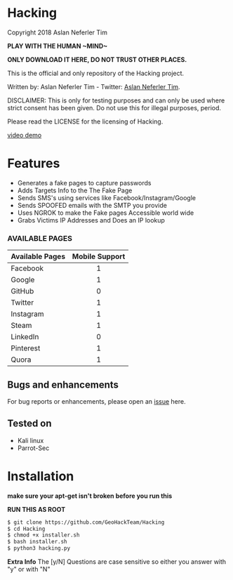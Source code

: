 # Hacking

Copyright 2018 Aslan Neferler Tim

**PLAY WITH THE HUMAN ~MIND~**

**ONLY DOWNLOAD IT HERE, DO NOT TRUST OTHER PLACES.**


This is the official and only repository of the Hacking project.

Written by: Aslan Neferler Tim - Twitter: [Aslan Neferler Tim](https://twitter.com/aslaneferler).

DISCLAIMER: This is only for testing purposes and can only be used where strict consent has been given. Do not use this for illegal purposes, period.

Please read the LICENSE for the licensing of Hacking. 

[video demo](https://www.youtube.com/channel/UC-kdOAXczn49MB6DQGhB-5A?view_as=subscriber)


# Features

* Generates a fake pages to capture passwords
* Adds Targets Info to the The Fake Page
* Sends SMS's using services like Facebook/Instagram/Google
* Sends SPOOFED emails with the SMTP you provide
* Uses NGROK to make the Fake pages Accessible world wide
* Grabs Victims IP Addresses and Does an IP lookup




### AVAILABLE PAGES

|Available Pages|Mobile Support|
|:---|:---:|
|Facebook|1|
|Google|1|
|GitHub|0|
|Twitter|1|
|Instagram|1|
|Steam|1|
|LinkedIn|0|
|Pinterest|1|
|Quora|1|





## Bugs and enhancements

For bug reports or enhancements, please open an [issue](https://github.com/GeoHackTeam/Hacking) here.



## Tested on

* Kali linux 
* Parrot-Sec 



# Installation

**make sure your apt-get isn't broken before you run this**

**RUN THIS AS ROOT**
```bash
$ git clone https://github.com/GeoHackTeam/Hacking
$ cd Hacking
$ chmod +x installer.sh
$ bash installer.sh
$ python3 hacking.py
```
**Extra Info**
The [y/N] Questions are case sensitive so either you answer with "y" or with "N"



